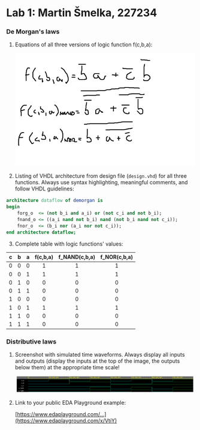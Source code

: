 # Lab 1: Martin Šmelka, 227234

### De Morgan's laws

1. Equations of all three versions of logic function f(c,b,a):

   ![Logic function](https://github.com/MartinSmelka/Digital-Electronics-1/blob/main/labs/Images/GATES.png)

2. Listing of VHDL architecture from design file (`design.vhd`) for all three functions. Always use syntax highlighting, meaningful comments, and follow VHDL guidelines:

```vhdl
architecture dataflow of demorgan is
begin
    forg_o  <= (not b_i and a_i) or (not c_i and not b_i);
    fnand_o <= ((a_i nand not b_i) nand (not b_i nand not c_i));
    fnor_o  <= (b_i nor (a_i nor not c_i));
end architecture dataflow;
```

3. Complete table with logic functions' values:

| **c** | **b** |**a** | **f(c,b,a)** | **f_NAND(c,b,a)** | **f_NOR(c,b,a)** |
| :-: | :-: | :-: | :-: | :-: | :-: |
| 0 | 0 | 0 | 1 | 1 | 1 |
| 0 | 0 | 1 | 1 | 1 | 1 |
| 0 | 1 | 0 | 0 | 0 | 0 |
| 0 | 1 | 1 | 0 | 0 | 0 |
| 1 | 0 | 0 | 0 | 0 | 0 |
| 1 | 0 | 1 | 1 | 1 | 1 |
| 1 | 1 | 0 | 0 | 0 | 0 |
| 1 | 1 | 1 | 0 | 0 | 0 |

### Distributive laws

1. Screenshot with simulated time waveforms. Always display all inputs and outputs (display the inputs at the top of the image, the outputs below them) at the appropriate time scale!

   ![your figure](https://github.com/MartinSmelka/Digital-Electronics-1/blob/main/labs/Images/Distr.png)

2. Link to your public EDA Playground example:

   [https://www.edaplayground.com/...](https://www.edaplayground.com/x/VtiY)

